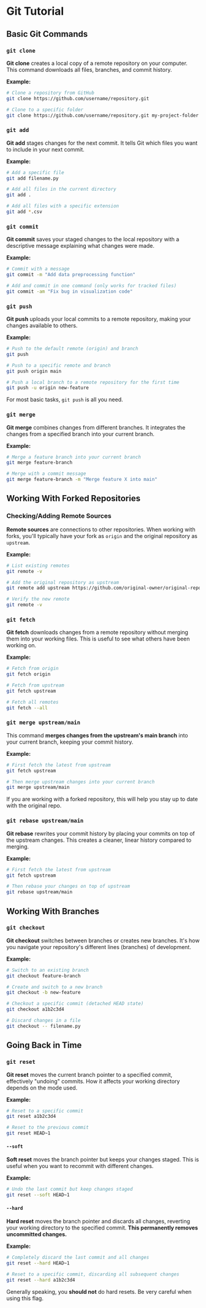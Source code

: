 # Git Tutorial

## Basic Git Commands

### `git clone`

**Git clone** creates a local copy of a remote repository on your computer. This command downloads all files, branches, and commit history.

**Example:**

```bash
# Clone a repository from GitHub
git clone https://github.com/username/repository.git

# Clone to a specific folder
git clone https://github.com/username/repository.git my-project-folder
```

### `git add`

**Git add** stages changes for the next commit. It tells Git which files you want to include in your next commit.

**Example:**

```bash
# Add a specific file
git add filename.py

# Add all files in the current directory
git add .

# Add all files with a specific extension
git add *.csv
```

### `git commit`

**Git commit** saves your staged changes to the local repository with a descriptive message explaining what changes were made.

**Example:**

```bash
# Commit with a message
git commit -m "Add data preprocessing function"

# Add and commit in one command (only works for tracked files)
git commit -am "Fix bug in visualization code"
```

### `git push`

**Git push** uploads your local commits to a remote repository, making your changes available to others.

**Example:**

```bash
# Push to the default remote (origin) and branch
git push

# Push to a specific remote and branch
git push origin main

# Push a local branch to a remote repository for the first time
git push -u origin new-feature
```

For most basic tasks, `git push` is all you need.

### `git merge`

**Git merge** combines changes from different branches. It integrates the changes from a specified branch into your current branch.

**Example:**

```bash
# Merge a feature branch into your current branch
git merge feature-branch

# Merge with a commit message
git merge feature-branch -m "Merge feature X into main"
```

## Working With Forked Repositories

### Checking/Adding Remote Sources

**Remote sources** are connections to other repositories. When working with forks, you'll typically have your fork as `origin` and the original repository as `upstream`.

**Example:**

```bash
# List existing remotes
git remote -v

# Add the original repository as upstream
git remote add upstream https://github.com/original-owner/original-repository.git

# Verify the new remote
git remote -v
```

### `git fetch`

**Git fetch** downloads changes from a remote repository without merging them into your working files. This is useful to see what others have been working on.

**Example:**

```bash
# Fetch from origin
git fetch origin

# Fetch from upstream
git fetch upstream

# Fetch all remotes
git fetch --all
```

### `git merge upstream/main`

This command **merges changes from the upstream's main branch** into your current branch, keeping your commit history.

**Example:**

```bash
# First fetch the latest from upstream
git fetch upstream

# Then merge upstream changes into your current branch
git merge upstream/main
```

If you are working with a forked repository, this will help you stay up to date with the original repo.

### `git rebase upstream/main`

**Git rebase** rewrites your commit history by placing your commits on top of the upstream changes. This creates a cleaner, linear history compared to merging.

**Example:**

```bash
# First fetch the latest from upstream
git fetch upstream

# Then rebase your changes on top of upstream
git rebase upstream/main
```

## Working With Branches

### `git checkout`

**Git checkout** switches between branches or creates new branches. It's how you navigate your repository's different lines (branches) of development.

**Example:**

```bash
# Switch to an existing branch
git checkout feature-branch

# Create and switch to a new branch
git checkout -b new-feature

# Checkout a specific commit (detached HEAD state)
git checkout a1b2c3d4

# Discard changes in a file
git checkout -- filename.py
```

## Going Back in Time

### `git reset`

**Git reset** moves the current branch pointer to a specified commit, effectively "undoing" commits. How it affects your working directory depends on the mode used.

**Example:**

```bash
# Reset to a specific commit
git reset a1b2c3d4

# Reset to the previous commit
git reset HEAD~1
```

#### `--soft`

**Soft reset** moves the branch pointer but keeps your changes staged. This is useful when you want to recommit with different changes.

**Example:**

```bash
# Undo the last commit but keep changes staged
git reset --soft HEAD~1
```

#### `--hard`

**Hard reset** moves the branch pointer and discards all changes, reverting your working directory to the specified commit. **This permanently removes uncommitted changes.**

**Example:**

```bash
# Completely discard the last commit and all changes
git reset --hard HEAD~1

# Reset to a specific commit, discarding all subsequent changes
git reset --hard a1b2c3d4
```

Generally speaking, you **should not** do hard resets. Be very careful when using this flag.
